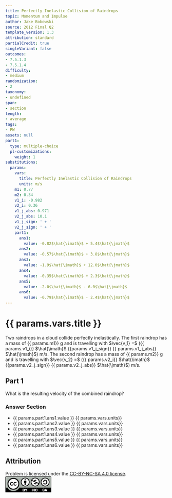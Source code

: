 ```yaml
---
title: Perfectly Inelastic Collision of Raindrops
topic: Momentum and Impulse
author: Jake Bobowski
source: 2012 Final Q2
template_version: 1.3
attribution: standard
partialCredit: true
singleVariant: false
outcomes:
- 7.5.1.3
- 7.5.1.4
difficulty:
- medium
randomization:
- 2
taxonomy:
- undefined
span:
- section
length:
- average
tags:
- PW
assets: null
part1:
  type: multiple-choice
  pl-customizations:
    weight: 1
substitutions:
  params:
    vars:
      title: Perfectly Inelastic Collision of Raindrops
      units: m/s
    m1: 0.77
    m2: 0.34
    v1_i: -0.982
    v2_i: 0.36
    v1_j_abs: 0.971
    v2_j_abs: 10.1
    v1_j_sign: ' + '
    v2_j_sign: ' + '
    part1:
      ans1:
        value: -0.82$\hat{\imath}$ + 5.4$\hat{\jmath}$
      ans2:
        value: -0.57$\hat{\imath}$ + 3.8$\hat{\jmath}$
      ans3:
        value: -1.9$\hat{\imath}$ + 12.0$\hat{\jmath}$
      ans4:
        value: -0.35$\hat{\imath}$ + 2.3$\hat{\jmath}$
      ans5:
        value: -2.0$\hat{\imath}$ - 6.0$\hat{\jmath}$
      ans6:
        value: -0.79$\hat{\imath}$ - 2.4$\hat{\jmath}$
---
```

# {{ params.vars.title }}
Two raindrops in a cloud collide perfectly inelastically. The first raindrop has a mass of {{ params.m1}} g and is travelling with $\vec{v_1} =$ ({{ params.v1_i}} $\hat{\imath}$ {{params.v1_j_sign}} {{ params.v1_j_abs}} $\hat{\jmath}$) m/s.
The second raindrop has a mass of {{ params.m2}} g and is travelling with $\vec{v_2} =$ ({{ params.v2_i}} $\hat{\imath}$ {{params.v2_j_sign}} {{ params.v2_j_abs}} $\hat{\jmath}$) m/s.

## Part 1

What is the resulting velocity of the combined raindrop?

### Answer Section

- {{ params.part1.ans1.value }} {{ params.vars.units}}
- {{ params.part1.ans2.value }} {{ params.vars.units}}
- {{ params.part1.ans3.value }} {{ params.vars.units}}
- {{ params.part1.ans4.value }} {{ params.vars.units}}
- {{ params.part1.ans5.value }} {{ params.vars.units}}
- {{ params.part1.ans6.value }} {{ params.vars.units}}

## Attribution

Problem is licensed under the [CC-BY-NC-SA 4.0 license](https://creativecommons.org/licenses/by-nc-sa/4.0/).<br> ![The Creative Commons 4.0 license requiring attribution-BY, non-commercial-NC, and share-alike-SA license.](https://raw.githubusercontent.com/firasm/bits/master/by-nc-sa.png)